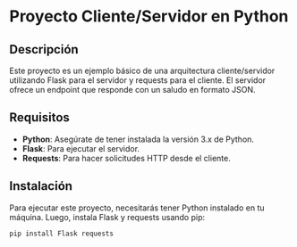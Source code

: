 # Proyecto Cliente/Servidor en Python

## Descripción
Este proyecto es un ejemplo básico de una arquitectura cliente/servidor utilizando Flask para el servidor y requests para el cliente. El servidor ofrece un endpoint que responde con un saludo en formato JSON.

## Requisitos
- **Python**: Asegúrate de tener instalada la versión 3.x de Python.
- **Flask**: Para ejecutar el servidor.
- **Requests**: Para hacer solicitudes HTTP desde el cliente.

## Instalación
Para ejecutar este proyecto, necesitarás tener Python instalado en tu máquina. Luego, instala Flask y requests usando pip:

```bash
pip install Flask requests
